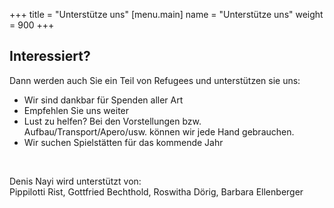 +++
title = "Unterstütze uns"
[menu.main]
name =  "Unterstütze uns"
weight = 900
+++

## Interessiert? 

Dann werden auch Sie ein Teil von Refugees und unterstützen sie uns: 

 - Wir sind dankbar für Spenden aller Art
 - Empfehlen Sie uns weiter
 - Lust zu helfen? Bei den Vorstellungen bzw. Aufbau/Transport/Apero/usw. können wir jede Hand gebrauchen. 
- Wir suchen Spielstätten für das kommende Jahr 

<br/>
<p>
Denis Nayi wird unterstützt von: <br/>
Pippilotti Rist, Gottfried Bechthold, Roswitha Dörig, Barbara Ellenberger
</p>


